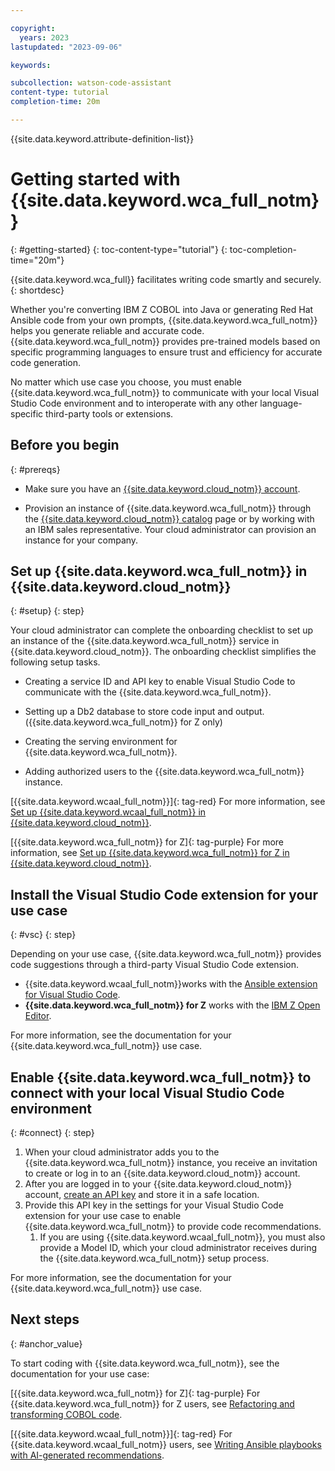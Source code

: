 ```yaml
---

copyright:
  years: 2023
lastupdated: "2023-09-06"

keywords:

subcollection: watson-code-assistant
content-type: tutorial
completion-time: 20m

---
```


{{site.data.keyword.attribute-definition-list}}

# Getting started with {{site.data.keyword.wca_full_notm}}
{: #getting-started}
{: toc-content-type="tutorial"}
{: toc-completion-time="20m"}

{{site.data.keyword.wca_full}} facilitates writing code smartly and securely.
{: shortdesc}

Whether you're converting IBM Z COBOL into Java or generating Red Hat Ansible code from your own prompts, {{site.data.keyword.wca_full_notm}} helps you generate reliable and accurate code. {{site.data.keyword.wca_full_notm}} provides pre-trained models based on specific programming languages to ensure trust and efficiency for accurate code generation.

No matter which use case you choose, you must enable {{site.data.keyword.wca_full_notm}} to communicate with your local Visual Studio Code environment and to interoperate with any other language-specific third-party tools or extensions.

## Before you begin
{: #prereqs}

* Make sure you have an [{{site.data.keyword.cloud_notm}} account](https://cloud.ibm.com/registration/).

* Provision an instance of {{site.data.keyword.wca_full_notm}} through the [{{site.data.keyword.cloud_notm}} catalog](https://cloud.ibm.com/catalog) page or by working with an IBM sales representative. Your cloud administrator can provision an instance for your company.

## Set up {{site.data.keyword.wca_full_notm}} in {{site.data.keyword.cloud_notm}}
{: #setup}
{: step}

Your cloud administrator can complete the onboarding checklist to set up an instance of the {{site.data.keyword.wca_full_notm}} service in {{site.data.keyword.cloud_notm}}. The onboarding checklist simplifies the following setup tasks.

* Creating a service ID and API key to enable Visual Studio Code to communicate with the {{site.data.keyword.wca_full_notm}}.

* Setting up a Db2 database to store code input and output. ({{site.data.keyword.wca_full_notm}} for Z only)

* Creating the serving environment for {{site.data.keyword.wca_full_notm}}.

* Adding authorized users to the {{site.data.keyword.wca_full_notm}} instance.

[{{site.data.keyword.wcaal_full_notm}}]{: tag-red} For more information, see [Set up {{site.data.keyword.wcaal_full_notm}} in {{site.data.keyword.cloud_notm}}](/docs/watsonx-code-assistant?topic=watsonx-code-assistant-cloud-setup-a).

[{{site.data.keyword.wca_full_notm}} for Z]{: tag-purple} For more information, see [Set up {{site.data.keyword.wca_full_notm}} for Z in {{site.data.keyword.cloud_notm}}](/docs/watsonx-code-assistant?topic=watsonx-code-assistant-cloud-setup-z).


## Install the Visual Studio Code extension for your use case
{: #vsc}
{: step}

Depending on your use case, {{site.data.keyword.wca_full_notm}} provides code suggestions through a third-party Visual Studio Code extension.

* {{site.data.keyword.wcaal_full_notm}}works with the [Ansible extension for Visual Studio Code](https://marketplace.visualstudio.com/items?itemName=redhat.ansible).
* **{{site.data.keyword.wca_full_notm}} for Z** works with the [IBM Z Open Editor](https://ibm.github.io/zopeneditor-about/).


For more information, see the documentation for your {{site.data.keyword.wca_full_notm}} use case.


## Enable {{site.data.keyword.wca_full_notm}} to connect with your local Visual Studio Code environment
{: #connect}
{: step}

1. When your cloud administrator adds you to the {{site.data.keyword.wca_full_notm}} instance, you receive an invitation to create or log in to an {{site.data.keyword.cloud_notm}} account.
1. After you are logged in to your {{site.data.keyword.cloud_notm}} account, [create an API key](/docs/account?topic=account-userapikey&interface=ui) and store it in a safe location.
1. Provide this API key in the settings for your Visual Studio Code extension for your use case to enable {{site.data.keyword.wca_full_notm}} to provide code recommendations.
    1. If you are using {{site.data.keyword.wcaal_full_notm}}, you must also provide a Model ID, which your cloud administrator receives during the {{site.data.keyword.wca_full_notm}} setup process.

For more information, see the documentation for your {{site.data.keyword.wca_full_notm}} use case.

## Next steps
{: #anchor_value}

To start coding with {{site.data.keyword.wca_full_notm}}, see the documentation for your use case:

[{{site.data.keyword.wca_full_notm}} for Z]{: tag-purple} For {{site.data.keyword.wca_full_notm}} for Z users, see [Refactoring and transforming COBOL code](/docs/watsonx-code-assistant?topic=watsonx-code-assistant-wca4z).

[{{site.data.keyword.wcaal_full_notm}}]{: tag-red} For {{site.data.keyword.wcaal_full_notm}} users, see [Writing Ansible playbooks with AI-generated recommendations](/docs/watsonx-code-assistant?topic=watsonx-code-assistant-wcaal).
